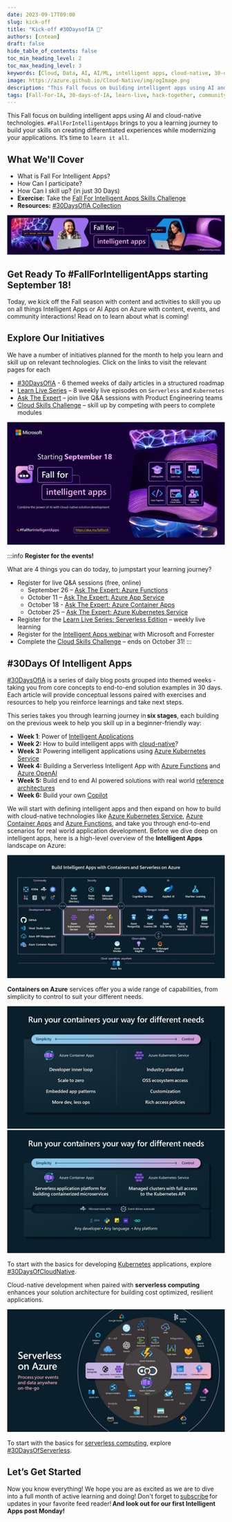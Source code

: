 ```yaml
---
date: 2023-09-17T09:00
slug: kick-off
title: "Kick-off #30DaysofIA 🍂"
authors: [cnteam]
draft: false
hide_table_of_contents: false
toc_min_heading_level: 2
toc_max_heading_level: 3
keywords: [Cloud, Data, AI, AI/ML, intelligent apps, cloud-native, 30-days, enterprise apps, digital experiences, app modernization, serverless, ai apps]
image: https://azure.github.io/Cloud-Native/img/ogImage.png
description: "This Fall focus on building intelligent apps using AI and cloud-native technologies. `#FallForIntelligentApps` brings to you a learning journey to build your skills on creating differentiated experiences while modernizing your applications. It’s time to `learn it all`." 
tags: [Fall-For-IA, 30-days-of-IA, learn-live, hack-together, community-buzz, ask-the-expert, azure-kubernetes-service, azure-functions, azure-openai, azure-container-apps, azure-cosmos-db, github-copilot, github-codespaces, github-actions]
---
```


<head>
<meta property="og:url" content="https://azure.github.io/cloud-native/30daysofia/kick-off"/>
<meta property="og:type" content="website"/>
<meta property="og:title" content="**Fall For Intelligent Apps! 🍂| Build AI Apps On Azure"/>
<meta property="og:description" content="Join us this Fall season on a learning journey to build intelligent apps on Azure. Read all about the upcoming #FallForIntelligentApps initiative on this post!"/>
<meta property="og:image" content="https://azure.github.io/Cloud-Native/img/ogImage.png"/>
    <meta name="twitter:url" 
      content="https://azure.github.io/Cloud-Native/30daysofIA/kick-off" />
    <meta name="twitter:title" 
      content="**Fall For Intelligent Apps! 🍂 | Build AI Apps On Azure" />
    <meta name="twitter:description" 
      content="Join us this Fall season on a learning journey to build intelligent apps on Azure. Read all about the upcoming #FallForIntelligentApps initiative on this post!" />
    <meta name="twitter:image" 
      content="https://azure.github.io/Cloud-Native/img/ogImage.png" />
    <meta name="twitter:card" content="summary_large_image" />
    <meta name="twitter:creator" 
      content="@devanshidiaries" />
    <meta name="twitter:site" content="@AzureAdvocates" /> 
    <link rel="canonical" 
      href="https://azure.github.io/Cloud-Native/30daysofIA/kick-off" />
</head>

<!-- End METADATA -->

This Fall focus on building intelligent apps using AI and cloud-native technologies. `#FallForIntelligentApps` brings to you a learning journey to build your skills on creating differentiated experiences while modernizing your applications. It’s time to `learn it all`. 

## What We'll Cover
 * What is Fall For Intelligent Apps? 
 * How Can I participate? 
 * How Can I skill up? (in just 30 Days) 
 * **Exercise:** Take the [Fall For Intelligent Apps Skills Challenge](https://aka.ms/FallForIA/apps-csc)
 * **Resources:** [#30DaysOfIA Collection](https://aka.ms/fallforIA/collection/?WT.mc_id=javascript-99907-ninarasi)

![image](../../static/img/fallforia/blogs/2023-09-17/FallForIA_Key_visual.jpg)

## Get Ready To #FallForIntelligentApps starting September 18!

Today, we kick off the Fall season with content and activities to skill you up on all things Intelligent Apps or AI Apps on Azure with content, events, and community interactions! Read on to learn about what is coming!

## Explore Our Initiatives

We have a number of initiatives planned for the month to help you learn and skill up on relevant technologies. Click on the links to visit the relevant pages for each

 * [#30DaysOfIA](https://aka.ms/fallforIA/30days) - 6 themed weeks of daily articles in a structured roadmap
 * [Learn Live Series](https://aka.ms/FallForIA/LearnLive) – 8 weekly live episodes on `Serverless` and `Kubernetes`
 * [Ask The Expert](https://aka.ms/FallForIA/ATE-series) – join live Q&A sessions with Product Engineering teams
 * [Cloud Skills Challenge](https://aka.ms/fallforIA/csc) – skill up by competing with peers to complete modules

![image](../../static/img/fallforia/blogs/2023-09-17/Website-kick-off.jpg)

:::info **Register for the events!**

What are 4 things you can do today, to jumpstart your learning journey?

 * Register for live Q&A sessions (free, online) 
     * September 26 – [Ask The Expert: Azure Functions](https://aka.ms/FallForIA/ATE-series)
     * October 11 – [Ask The Expert: Azure App Service](https://aka.ms/FallForIA/ATE-series)
     * October 18  - [Ask The Expert: Azure Container Apps](https://aka.ms/FallForIA/ATE-series)
     * October 25 – [Ask The Expert: Azure Kubernetes Service](https://aka.ms/FallForIA/ATE-series)
 * Register for the [Learn Live Series: Serverless Edition](https://aka.ms/FallForIA/LearnLive) – weekly live learning 
 * Register for the [Intelligent Apps webinar](https://info.microsoft.com/ww-landing-driving-business-value-by-modernizing-with-cloud-native-and-ai.html?lcid=en-us) with Microsoft and Forrester
 * Complete the [Cloud Skills Challenge](https://aka.ms/fallforIA/csc) – ends on October 31! 
:::

## #30Days Of Intelligent Apps

[#30DaysOfIA](https://aka.ms/fallforIA/30days) is a series of daily blog posts grouped into themed weeks - taking you from core concepts to end-to-end solution examples in 30 days. Each article will provide conceptual lessons paired with exercises and resources to help you reinforce learnings and take next steps.

This series takes you through learning journey in **six stages**, each building on the previous week to help you skill up in a beginner-friendly way:

 * **Week 1**: Power of [Intelligent Applications](https://azure.microsoft.com/en-us/blog/build-next-generation-ai-powered-applications-on-microsoft-azure/?WT.mc_id=javascript-99907-ninarasi)
 * **Week 2:** How to build intelligent apps with [cloud-native](https://azure.microsoft.com/en-us/solutions/cloud-native-apps/?WT.mc_id=javascript-99907-ninarasi)?
 * **Week 3:** Powering intelligent applications using [Azure Kubernetes Service](https://learn.microsoft.com/en-us/azure/aks/?WT.mc_id=javascript-99907-ninarasi)
 * **Week 4:** Building a Serverless Intelligent App with [Azure Functions](https://learn.microsoft.com/en-us/azure/azure-functions/functions-overview?WT.mc_id=javascript-99907-ninarasi&pivots=programming-language-csharp) and [Azure OpenAI](https://learn.microsoft.com/en-us/azure/ai-services/openai/overview/?WT.mc_id=javascript-99907-ninarasi)
 * **Week 5:** Build end to end AI powered solutions with real world [reference architectures](https://learn.microsoft.com/en-us/azure/architecture/?WT.mc_id=javascript-99907-ninarasi)
 * **Week 6:** Build your own [Copilot](https://learn.microsoft.com/en-us/training/paths/copilot/?WT.mc_id=javascript-99907-ninarasi)

We will start with defining intelligent apps and then expand on how to build with cloud-native technologies like [Azure Kubernetes Service](https://azure.microsoft.com/en-us/products/kubernetes-service/?WT.mc_id=javascript-99907-ninarasi), [Azure Container Apps](https://azure.microsoft.com/en-us/products/container-apps/?WT.mc_id=javascript-99907-ninarasi) and [Azure Functions](https://azure.microsoft.com/en-us/products/functions?WT.mc_id=javascript-99907-ninarasi), and take you through end-to-end scenarios for real world application development. Before we dive deep on intelligent apps, here is a high-level overview of the **Intelligent Apps** landscape on Azure: 

![image](../../static/img/fallforia/blogs/2023-09-17/intelligent-apps-image.jpg)

**Containers on Azure** services offer you a wide range of capabilities, from simplicity to control to suit your different needs.

![image](../../static/img/fallforia/blogs/2023-09-17/Containers-on-Azure.jpg)
![image](../../static/img/fallforia/blogs/2023-09-17/Containers-on-Azure-2.jpg)

To start with the basics for developing [Kubernetes](https://azure.microsoft.com/en-us/products/kubernetes-service/?WT.mc_id=javascript-99907-ninarasi) applications, explore [#30DaysOfCloudNative](https://azure.github.io/Cloud-Native/cnny-2023).

Cloud-native development when paired with **serverless computing** enhances your solution architecture for building cost optimized, resilient applications.

![image](../../static/img/fallforia/blogs/2023-09-17/Serverless-New.jpg)

To start with the basics for [serverless computing](https://azure.microsoft.com/solutions/serverless/?WT.mc_id=javascript-99907-ninarasi), explore [#30DaysOfServerless](https://azure.github.io/Cloud-Native/blog).

## Let’s Get Started

Now you know everything! We hope you are as excited as we are to dive into a full month of active learning and doing! Don't forget to [subscribe](https://aka.ms/fallforIA/30days/subscribe) for updates in your favorite feed reader! **And look out for our first Intelligent Apps post Monday!**